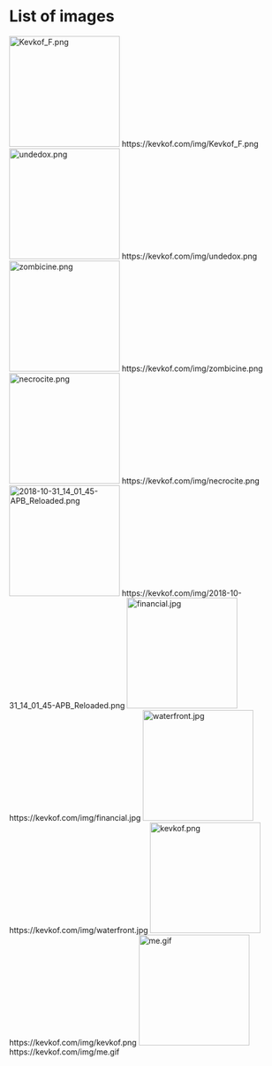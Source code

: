# List of images
 
 <img src="https://kevkof.com/img/Kevkof_F.png" alt="Kevkof_F.png" width="200"/> 
https://kevkof.com/img/Kevkof_F.png
 <img src="https://kevkof.com/img/undedox.png" alt="undedox.png" width="200"/> 
https://kevkof.com/img/undedox.png
 <img src="https://kevkof.com/img/zombicine.png" alt="zombicine.png" width="200"/> 
https://kevkof.com/img/zombicine.png
 <img src="https://kevkof.com/img/necrocite.png" alt="necrocite.png" width="200"/> 
https://kevkof.com/img/necrocite.png
 <img src="https://kevkof.com/img/2018-10-31_14_01_45-APB_Reloaded.png" alt="2018-10-31_14_01_45-APB_Reloaded.png" width="200"/> 
https://kevkof.com/img/2018-10-31_14_01_45-APB_Reloaded.png
 <img src="https://kevkof.com/img/financial.jpg" alt="financial.jpg" width="200"/> 
https://kevkof.com/img/financial.jpg
 <img src="https://kevkof.com/img/waterfront.jpg" alt="waterfront.jpg" width="200"/> 
https://kevkof.com/img/waterfront.jpg
 <img src="https://kevkof.com/img/kevkof.png" alt="kevkof.png" width="200"/> 
https://kevkof.com/img/kevkof.png
 <img src="https://kevkof.com/img/me.gif" alt="me.gif" width="200"/> 
https://kevkof.com/img/me.gif
